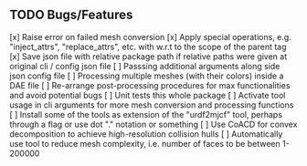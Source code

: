 ## TODO Bugs/Features
[x] Raise error on failed mesh conversion
[x] Apply special operations, e.g. "inject_attrs", "replace_attrs", etc. with w.r.t to the <tag> scope of the parent tag
[x] Save json file with relative package path if relative paths were given at original cli / config json file
[ ] Passsing additional arguments along side json config file
[ ] Processing multiple meshes (with their colors) inside a DAE file
[ ] Re-arrange post-processing procedures for max functionalities and avoid potential bugs
[ ] Unit tests this whole package
[ ] Activate tool usage in cli arguments for more mesh conversion and processing functions
[ ] Install some of the tools as extension of the "urdf2mjcf" tool, perhaps through a flag or use dot "." notation or something
[ ] Use CoACD for convex decomposition to achieve high-resolution collision hulls
[ ] Automatically use tool to reduce mesh complexity, i.e. number of faces to be between 1-200000
